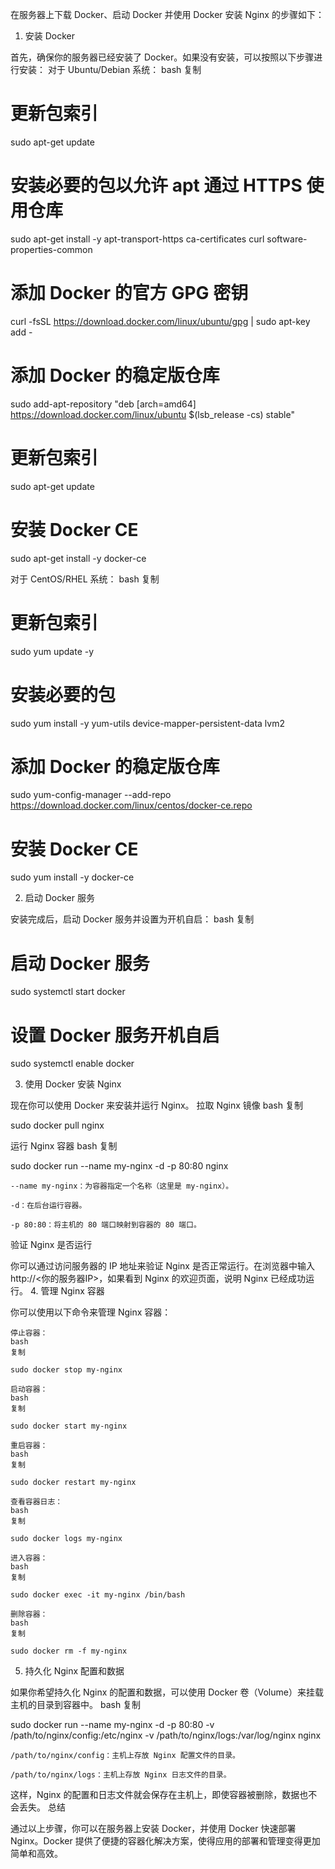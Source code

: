 在服务器上下载 Docker、启动 Docker 并使用 Docker 安装 Nginx 的步骤如下：
1. 安装 Docker

首先，确保你的服务器已经安装了 Docker。如果没有安装，可以按照以下步骤进行安装：
对于 Ubuntu/Debian 系统：
bash
复制

# 更新包索引
sudo apt-get update

# 安装必要的包以允许 apt 通过 HTTPS 使用仓库
sudo apt-get install -y apt-transport-https ca-certificates curl software-properties-common

# 添加 Docker 的官方 GPG 密钥
curl -fsSL https://download.docker.com/linux/ubuntu/gpg | sudo apt-key add -

# 添加 Docker 的稳定版仓库
sudo add-apt-repository "deb [arch=amd64] https://download.docker.com/linux/ubuntu $(lsb_release -cs) stable"

# 更新包索引
sudo apt-get update

# 安装 Docker CE
sudo apt-get install -y docker-ce

对于 CentOS/RHEL 系统：
bash
复制

# 更新包索引
sudo yum update -y

# 安装必要的包
sudo yum install -y yum-utils device-mapper-persistent-data lvm2

# 添加 Docker 的稳定版仓库
sudo yum-config-manager --add-repo https://download.docker.com/linux/centos/docker-ce.repo

# 安装 Docker CE
sudo yum install -y docker-ce

2. 启动 Docker 服务

安装完成后，启动 Docker 服务并设置为开机自启：
bash
复制

# 启动 Docker 服务
sudo systemctl start docker

# 设置 Docker 服务开机自启
sudo systemctl enable docker

3. 使用 Docker 安装 Nginx

现在你可以使用 Docker 来安装并运行 Nginx。
拉取 Nginx 镜像
bash
复制

sudo docker pull nginx

运行 Nginx 容器
bash
复制

sudo docker run --name my-nginx -d -p 80:80 nginx

    --name my-nginx：为容器指定一个名称（这里是 my-nginx）。

    -d：在后台运行容器。

    -p 80:80：将主机的 80 端口映射到容器的 80 端口。

验证 Nginx 是否运行

你可以通过访问服务器的 IP 地址来验证 Nginx 是否正常运行。在浏览器中输入 http://<你的服务器IP>，如果看到 Nginx 的欢迎页面，说明 Nginx 已经成功运行。
4. 管理 Nginx 容器

你可以使用以下命令来管理 Nginx 容器：

    停止容器：
    bash
    复制

    sudo docker stop my-nginx

    启动容器：
    bash
    复制

    sudo docker start my-nginx

    重启容器：
    bash
    复制

    sudo docker restart my-nginx

    查看容器日志：
    bash
    复制

    sudo docker logs my-nginx

    进入容器：
    bash
    复制

    sudo docker exec -it my-nginx /bin/bash

    删除容器：
    bash
    复制

    sudo docker rm -f my-nginx

5. 持久化 Nginx 配置和数据

如果你希望持久化 Nginx 的配置和数据，可以使用 Docker 卷（Volume）来挂载主机的目录到容器中。
bash
复制

sudo docker run --name my-nginx -d -p 80:80 -v /path/to/nginx/config:/etc/nginx -v /path/to/nginx/logs:/var/log/nginx nginx

    /path/to/nginx/config：主机上存放 Nginx 配置文件的目录。

    /path/to/nginx/logs：主机上存放 Nginx 日志文件的目录。

这样，Nginx 的配置和日志文件就会保存在主机上，即使容器被删除，数据也不会丢失。
总结

通过以上步骤，你可以在服务器上安装 Docker，并使用 Docker 快速部署 Nginx。Docker 提供了便捷的容器化解决方案，使得应用的部署和管理变得更加简单和高效。